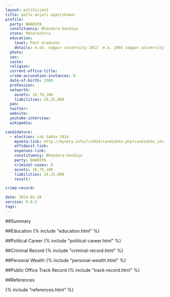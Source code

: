 ```yaml
---
layout: politician2
title: patle anjali agastikumar
profile: 
  party: BHARIPA
  constituency: Bhandara-Gondiya
  state: Maharashtra
  education: 
    level: Post Graduate
    details: m.ed. nagpur university 2013  m.a. 2001 nagpur university  b.a. 1999 nagpur university
  photo: 
  sex: 
  caste: 
  religion: 
  current-office-title: 
  crime-accusation-instances: 0
  date-of-birth: 1980
  profession: 
  networth: 
    assets: 16,79,100
    liabilities: 24,25,000
  pan: 
  twitter: 
  website: 
  youtube-interview: 
  wikipedia: 

candidature: 
  - election: Lok Sabha 2014
    myneta-link: http://myneta.info/ls2014/candidate.php?candidate_id=1459
    affidavit-link: 
    expenses-link: 
    constituency: Bhandara-Gondiya 
    party: BHARIPA
    criminal-cases: 0
    assets: 16,79,100
    liabilities: 24,25,000
    result:  

crime-record: 

date: 2014-01-28
version: 0.0.5
tags: 
---
```

##Summary


##Education
{% include "education.html" %}


##Political Career
{% include "political-career.html" %}


##Criminal Record
{% include "criminal-record.html" %}


##Personal Wealth
{% include "personal-wealth.html" %}


##Public Office Track Record
{% include "track-record.html" %}


##References


{% include "references.html" %}
